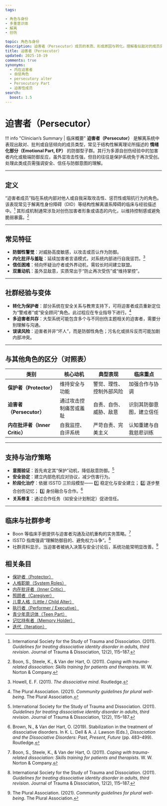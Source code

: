 ```yaml
---
tags:

- 角色与身份
- 多重意识体
- 解离
- 创伤

topic: 角色与身份
description: 迫害者（Persecutor）成员的本质、形成原因与转化。理解看似敌对的成员实际上的保护意图，探索化解内部冲突的方法
title: 迫害者（Persecutor）
updated: 2025-10-19
comments: true
synonyms:
  - 内在迫害者
  - 自惩角色
  - persecutory alter
  - Persecutory Part
  - 迫害性成员
search:
  boost: 1.5
---
```


# 迫害者（Persecutor）

!!! info "Clinician’s Summary | 临床概要"
    **迫害者（Persecutor）** 是解离系统中表现出敌对、批判或自惩倾向的成员类型，常见于结构性解离理论所描述的 **情绪化部分（Emotional Part, EP）** 的防御型子群。其行为多源自创伤经验中的加害者内化或极端防御反应，虽外显攻击性强，但目的往往是保护系统免于再次受创。处理此类成员需强调安全、信任与防御意图的理解。

---

## 定义

“迫害者成员”指在系统内部对他人或自我采取攻击性、惩罚性或阻抗行为的角色。该表现常见于解离性身份障碍（DID）等结构性解离谱系障碍的临床与经验描述中。[^isstd2011]
其形成机制通常涉及对创伤加害者形象或语态的内化，以维持控制感或避免脆弱暴露。[^boon2011]

---

## 常见特征

* **防御性警觉**：对威胁高度敏感，以攻击或否认作为防御。
* **内化批评与羞耻**：延续加害者言语模式，对系统内部进行自我惩罚。[^howell2011]
* **信任困难**：倾向怀疑治疗者或外界动机，需较长时间建立联盟。
* **双重动机**：虽外显敌意，实质常出于“防止再次受伤”或“维持掌控”。

---

## 社群经验与变体

* **转化为保护者**：部分系统在安全关系与教育支持下，可将迫害者成员重新定位为“警戒者”或“安全顾问”角色。此过程应在专业指导下进行。[^thepluralassociation2021]
* **多迫害者共存**：大型系统可能包含多个与不同创伤主题相关的迫害者，需要分别理解与沟通。
* **误读风险**：迫害者并非“坏人”，而是防御性角色；污名化或排斥反而可能加剧内部冲突。

---

## 与其他角色的区分（对照表）

| 类别                      | 核心动机              | 典型表现             | 临床重点             |
| ------------------------- | --------------------- | -------------------- | -------------------- |
| **保护者（Protector）**      | 维持安全与功能         | 警觉、理性、控制外部风险 | 加强合作与协调        |
| **迫害者（Persecutor）**     | 通过攻击控制痛苦或羞耻 | 自责、自伤、威胁、敌意    | 识别其防御意图，建立信任 |
| **内在批评者（Inner Critic）** | 自我监控、自评系统       | 严苛自责、完美主义       | 认知重建与自我慈悲训练  |

---

## 支持与治疗策略

* **意图验证**：首先肯定其“保护”动机，降低敌意防御。[^isstd2011]
* **安全协定**：建立内部危机应对协议，减少伤害行为。
* **阶段化治疗**：依据 ISSTD 三阶段模型——
  1️⃣ 稳定化与安全建立；
  2️⃣ 逐步整合创伤记忆；
  3️⃣ 身份融合与合作。[^brown2019]
* **关系修复**：通过合作任务（如安全计划制定）促进信任。

---

## 临床与社群参考

* Boon 等临床手册提供与迫害者沟通及动机重构的实务策略。[^boon2011]
* ISSTD 指南强调“理解防御目的、避免权力斗争”。[^isstd2011]
* 社群资料显示，当迫害者被纳入决策与安全讨论后，系统功能常明显改善。[^thepluralassociation2021]

[^isstd2011]: International Society for the Study of Trauma and Dissociation. (2011). *Guidelines for treating dissociative identity disorder in adults, third revision*. Journal of Trauma & Dissociation, 12(2), 115–187.
[^boon2011]: Boon, S., Steele, K., & Van der Hart, O. (2011). *Coping with trauma-related dissociation: Skills training for patients and therapists*. W. W. Norton & Company.
[^howell2011]: Howell, E. F. (2011). *The dissociative mind*. Routledge.
[^brown2019]: Brown, N., & Van der Hart, O. (2019). Stabilization in the treatment of dissociative disorders. In K. L. Dell & A. J. Lawson (Eds.), *Dissociation and the Dissociative Disorders: Past, Present, Future* (pp. 483–499). Routledge.
[^thepluralassociation2021]: The Plural Association. (2021). *Community guidelines for plural well-being*. The Plural Association.

## 相关条目

- [保护者（Protector）](Protector.md)
- [人格职能（System Roles）](System-Roles.md)
- [内在批评者（Inner Critic）](Inner-Critic.md)
- [照顾者（Caregiver）](Caregiver.md)
- [儿童人格（Little / Child Alter）](Child-Alter.md)
- [执行者（Performer / Executive）](Performer-Executive.md)
- [青少年意识体（Teen Part）](Teen-Alter.md)
- [记忆持有者（Memory Holder）](Memory-Holder.md)
- [迭代（Iteration）](Iteration.md)
